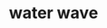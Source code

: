 ---
layout: travel&places
title: water wave
emoji: water_wave
permalink: 🌊.html
image: assets/img/3moji/water_wave.png
---